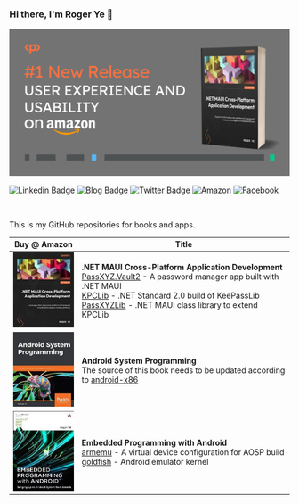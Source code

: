### Hi there, I'm Roger Ye 👋

![Banner](images/banner.png)

[![Linkedin Badge](https://img.shields.io/badge/-LinkedIn-0e76a8?style=flat-square&logo=Linkedin&logoColor=white)](https://www.linkedin.com/in/rogerye/)
[![Blog Badge](https://img.shields.io/badge/Website-3b5998?style=flat-square&logo=google-chrome&logoColor=white)](http://www.passxyz.org/)
[![Twitter Badge](https://img.shields.io/badge/-Twitter-00acee?style=flat-square&logo=Twitter&logoColor=white)](https://twitter.com/shugaoye)
[![Amazon](https://img.shields.io/static/v1?style=flat-square&message=Amazon&color=222222&logo=Amazon&logoColor=FF9900&label=)](https://www.amazon.com/stores/author/B011AYDQ9G)
[![Facebook](https://img.shields.io/static/v1?style=flat-square&message=Facebook&color=1877F2&logo=Facebook&logoColor=FFFFFF&label=)](https://www.facebook.com/shugaoye)

</br>

This is my GitHub repositories for books and apps.

| Buy @ Amazon  | Title |
| ------------- | ------------- |
| [![Maui](images/maui130.jpg)](https://a.co/d/5xandv5)  | **.NET MAUI Cross-Platform Application Development** <br> [PassXYZ.Vault2](https://github.com/shugaoye/PassXYZ.Vault2) - A password manager app built with .NET MAUI <br> [KPCLib](https://github.com/shugaoye/KPCLib) - .NET Standard 2.0 build of KeePassLib <br> [PassXYZLib](https://github.com/shugaoye/PassXYZLib) - .NET MAUI class library to extend KPCLib  |
| [![System](images/android_system130.jpg)](https://a.co/d/8fsbdCB)  | **Android System Programming** <br> The source of this book needs to be updated according to [android-x86](https://www.android-x86.org/source.html) |
| [![Embedded](images/embedded_android130.jpg)](https://a.co/d/cMUS6ZT) | **Embedded Programming with Android** <br> [armemu](https://github.com/shugaoye/armemu) - A virtual device configuration for AOSP build <br> [goldfish](https://github.com/shugaoye/goldfish) - Android emulator kernel |



<!--
**shugaoye/shugaoye** is a ✨ _special_ ✨ repository because its `README.md` (this file) appears on your GitHub profile.

Here are some ideas to get you started:

- 🔭 I’m currently working on ...
- 🌱 I’m currently learning ...
- 👯 I’m looking to collaborate on ...
- 🤔 I’m looking for help with ...
- 💬 Ask me about ...
- 📫 How to reach me: ...
- 😄 Pronouns: ...
- ⚡ Fun fact: ...
  -->
